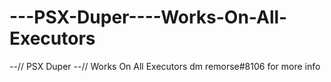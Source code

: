 # ---PSX-Duper----Works-On-All-Executors
--// PSX Duper --// Works On All Executors dm remorse#8106 for more info
